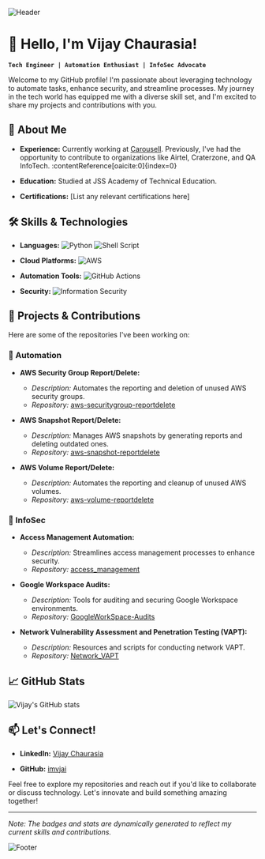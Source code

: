 ![Header](https://user-images.githubusercontent.com/your-username/header-image.png)

# 👋 Hello, I'm Vijay Chaurasia!

**`Tech Engineer | Automation Enthusiast | InfoSec Advocate`**

Welcome to my GitHub profile! I'm passionate about leveraging technology to automate tasks, enhance security, and streamline processes. My journey in the tech world has equipped me with a diverse skill set, and I'm excited to share my projects and contributions with you.

## 🚀 About Me

- **Experience:** Currently working at [Carousell](https://carousell.com). Previously, I've had the opportunity to contribute to organizations like Airtel, Craterzone, and QA InfoTech. :contentReference[oaicite:0]{index=0}

- **Education:** Studied at JSS Academy of Technical Education.

- **Certifications:** [List any relevant certifications here]

## 🛠️ Skills & Technologies

- **Languages:** ![Python](https://img.shields.io/badge/Python-3776AB?style=flat&logo=python&logoColor=white) ![Shell Script](https://img.shields.io/badge/Shell_Script-4EAA25?style=flat&logo=gnu-bash&logoColor=white)

- **Cloud Platforms:** ![AWS](https://img.shields.io/badge/AWS-232F3E?style=flat&logo=amazon-aws&logoColor=white)

- **Automation Tools:** ![GitHub Actions](https://img.shields.io/badge/GitHub_Actions-2088FF?style=flat&logo=github-actions&logoColor=white)

- **Security:** ![Information Security](https://img.shields.io/badge/Information_Security-FF5733?style=flat&logo=security&logoColor=white)

## 📂 Projects & Contributions

Here are some of the repositories I've been working on:

### 🔄 Automation

- **AWS Security Group Report/Delete:**
  - *Description:* Automates the reporting and deletion of unused AWS security groups.
  - *Repository:* [aws-securitygroup-reportdelete](https://github.com/imvjai/automations/blob/main/automation/AWS/aws-securitygroup-reportdelete/README.md)

- **AWS Snapshot Report/Delete:**
  - *Description:* Manages AWS snapshots by generating reports and deleting outdated ones.
  - *Repository:* [aws-snapshot-reportdelete](https://github.com/imvjai/automations/blob/main/automation/AWS/aws-snapshot-reportdelete/README.md)

- **AWS Volume Report/Delete:**
  - *Description:* Automates the reporting and cleanup of unused AWS volumes.
  - *Repository:* [aws-volume-reportdelete](https://github.com/imvjai/automations/blob/main/automation/AWS/aws-volume-reportdelete/README.md)

### 🔐 InfoSec

- **Access Management Automation:**
  - *Description:* Streamlines access management processes to enhance security.
  - *Repository:* [access_management](https://github.com/imvjai/automations/blob/main/automation/access_management/README.md)

- **Google Workspace Audits:**
  - *Description:* Tools for auditing and securing Google Workspace environments.
  - *Repository:* [GoogleWorkSpace-Audits](https://github.com/imvjai/automations/blob/main/infosec/GoogleWorkSpace-Audits/README.md)

- **Network Vulnerability Assessment and Penetration Testing (VAPT):**
  - *Description:* Resources and scripts for conducting network VAPT.
  - *Repository:* [Network_VAPT](https://github.com/imvjai/automations/blob/main/infosec/Network_VAPT/README.md)

## 📈 GitHub Stats

![Vijay's GitHub stats](https://github-readme-stats.vercel.app/api?username=imvjai&show_icons=true&theme=radical)

## 📫 Let's Connect!

- **LinkedIn:** [Vijay Chaurasia](https://www.linkedin.com/in/imvijaychaurasia)

- **GitHub:** [imvjai](https://github.com/imvjai)

Feel free to explore my repositories and reach out if you'd like to collaborate or discuss technology. Let's innovate and build something amazing together!

---

*Note: The badges and stats are dynamically generated to reflect my current skills and contributions.*

![Footer](https://user-images.githubusercontent.com/your-username/footer-image.png)
